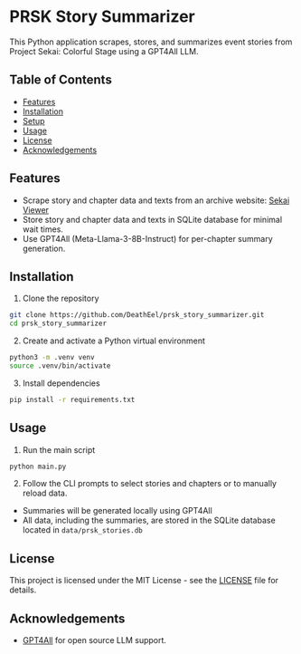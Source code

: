 # PRSK Story Summarizer
This Python application scrapes, stores, and summarizes event stories from Project Sekai: Colorful Stage using a GPT4All LLM.

## Table of Contents
- [Features](#features)
- [Installation](#installation)
- [Setup](#setup)
- [Usage](#usage)
- [License](#license)
- [Acknowledgements](#acknowledgements)

## Features
- Scrape story and chapter data and texts from an archive website: [Sekai Viewer](https://sekai.best/storyreader/eventStory)
- Store story and chapter data and texts in SQLite database for minimal wait times.
- Use GPT4All (Meta-Llama-3-8B-Instruct) for per-chapter summary generation.

## Installation
1. Clone the repository
```bash
git clone https://github.com/DeathEel/prsk_story_summarizer.git
cd prsk_story_summarizer
```

2. Create and activate a Python virtual environment
```bash
python3 -m .venv venv
source .venv/bin/activate
```

3. Install dependencies
```bash
pip install -r requirements.txt
```

## Usage
1. Run the main script
```bash
python main.py
```

2. Follow the CLI prompts to select stories and chapters or to manually reload data.
- Summaries will be generated locally using GPT4All
- All data, including the summaries, are stored in the SQLite database located in `data/prsk_stories.db`

## License
This project is licensed under the MIT License - see the [LICENSE](LICENSE) file for details.

## Acknowledgements
- [GPT4All](https://github.com/nomic-ai/gpt4all) for open source LLM support.
